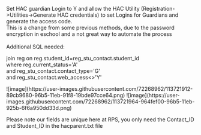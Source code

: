 Set HAC guardian Login to Y and allow the HAC Utility (Registration->Utilities->Generate HAC credentials) to set Logins for Guardians and generate the access code.</br>
This is a change from some previous methods, due to the password encryption in eschool and a not great way to automate the process </br>
</br>
Additional SQL needed:</br>
<p>join reg
on
reg.student_id=reg_stu_contact.student_id</br>
where reg.current_status='A'</br>
and reg_stu_contact.contact_type='G'</br>
and reg_stu_contact.web_access<>'Y'
</p>
![image](https://user-images.githubusercontent.com/72268962/113721912-89cb9680-96b5-11eb-91f8-19bde97cce64.png)
![image](https://user-images.githubusercontent.com/72268962/113721964-964fef00-96b5-11eb-925b-6f6a950dd33d.png)

Please note our fields are unique here at RPS, you only need the Contact_ID and Student_ID in the hacparent.txt file
